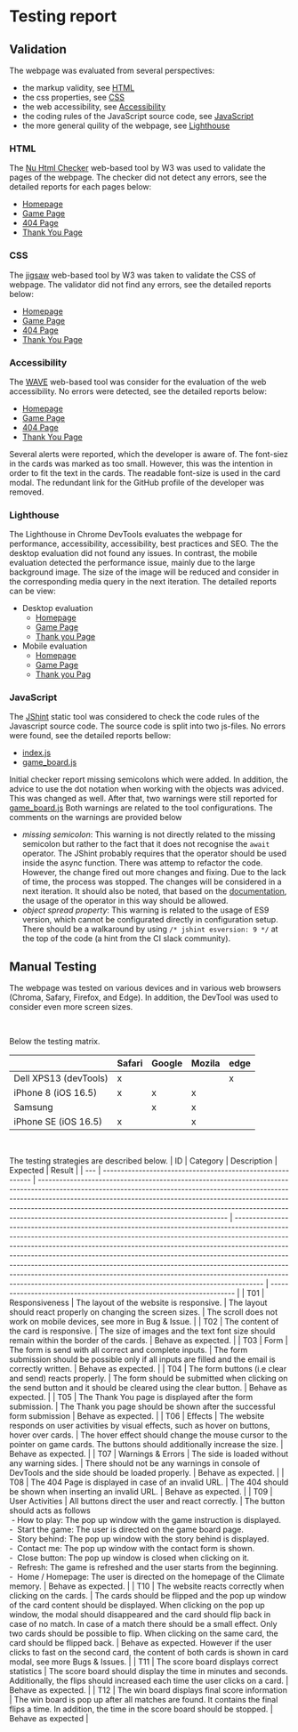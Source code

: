 # Testing report

## Validation
The webpage was evaluated from several perspectives:
- the markup validity, see [HTML](#html)
- the css properties, see [CSS](#css)
- the web accessibility, see [Accessibility](#accessibility)
- the coding rules of the JavaScript source code, see [JavaScript](#javascript)
- the more general quility of the webpage, see [Lighthouse](#lighthouse)

### HTML 
The [Nu Html Checker](https://validator.w3.org/nu/) web-based tool by W3 was used to validate the pages of the webpage. The checker did not detect any errors, see the detailed reports for each pages below:
- [Homepage](https://validator.w3.org/nu/?doc=https%3A%2F%2Fbrodsa.github.io%2Fclimate-memory%2Findex.html)
- [Game Page](https://validator.w3.org/nu/?doc=https%3A%2F%2Fbrodsa.github.io%2Fclimate-memory%2Fgame.html)
- [404 Page](https://validator.w3.org/nu/?doc=https%3A%2F%2Fbrodsa.github.io%2Fclimate-memory%2F404.html)
- [Thank You Page](https://validator.w3.org/nu/?doc=https%3A%2F%2Fbrodsa.github.io%2Fclimate-memory%2Fthank_you.html)

### CSS
The [jigsaw](jigsaw.w3) web-based tool by W3 was taken to validate the CSS of webpage. The validator did not find any errors, see the detailed reports below:
- [Homepage](https://jigsaw.w3.org/css-validator/validator?uri=https%3A%2F%2Fbrodsa.github.io%2Fclimate-memory%2Findex.html&profile=css3svg&usermedium=all&warning=1&vextwarning=&lang=en)
- [Game Page](https://jigsaw.w3.org/css-validator/validator?uri=https%3A%2F%2Fbrodsa.github.io%2Fclimate-memory%2Fgame.html&profile=css3svg&usermedium=all&warning=1&vextwarning=&lang=en)
- [404 Page](https://jigsaw.w3.org/css-validator/validator?uri=https%3A%2F%2Fbrodsa.github.io%2Fclimate-memory%2F404.html&profile=css3svg&usermedium=all&warning=1&vextwarning=&lang=en)
- [Thank You Page](https://jigsaw.w3.org/css-validator/validator?uri=https%3A%2F%2Fbrodsa.github.io%2Fclimate-memory%2Fthank_you.html&profile=css3svg&usermedium=all&warning=1&vextwarning=&lang=en)

### Accessibility
The [WAVE](https://wave.webaim.org/) web-based tool was consider for the evaluation of the web accessibility. No errors were detected, see the detailed reports below:
- [Homepage](https://wave.webaim.org/report#/https://brodsa.github.io/climate-memory/)
- [Game Page](https://wave.webaim.org/report#/https://brodsa.github.io/climate-memory/game.html)
- [404 Page](https://wave.webaim.org/report#/https://brodsa.github.io/climate-memory/404.html)
- [Thank You Page](https://wave.webaim.org/report#/https://brodsa.github.io/climate-memory/thank_you.html)

Several alerts were reported, which the developer is aware of. The font-siez in the cards was marked as too small. However, this was the intention in order to fit the text in the cards. The readable font-size is used in the card modal. The redundant link for the GitHub profile of the developer was removed. 

### Lighthouse
The Lighthouse in Chrome DevTools evaluates the webpage for performance, accessibility, accessibility, best practices and SEO. The the desktop evaluation did not found any issues. In contrast, the mobile evaluation detected the performance issue, mainly due to the large background image. The size of the image will be reduced and consider in the corresponding media query in the next iteration. The detailed reports can be view:
- Desktop evaluation
    - [Homepage](./assets/docs/validation/validation_lighthouse_pc_index.png)
    - [Game Page](./assets/docs/validation/validation_lighthouse_pc_game.png)
    - [Thank you Page](./assets/docs/validation/validation_lighthouse_pc_thank_you.png)
- Mobile evaluation 
    - [Homepage](./assets/docs/validation/validation_lighthouse_pc_index.png)
    - [Game Page](./assets/docs/validation/validation_lighthouse_pc_game.png)
    - [Thank you Pag](./assets/docs/validation/validation_lighthouse_pc_thank_you.png)

### JavaScript
The [JShint](https://jshint.com/) static tool was considered to check the code rules of the Javascript source code. The source code is split into two js-files. No errors were found, see the detailed reports bellow:
- [index.js](./assets/docs/validation/validation_js_index.png)
- [game_board.js](./assets/docs/validation/validation_js_game_board.png)

Initial checker report missing semicolons which were added. In addition, the advice to use the dot notation when working with the objects was adviced. This was changed as well. After that, two warnings were still reported for [game_board.js](./assets/docs/validation/validation_js_game_board.png) Both warnings are related to the tool configurations. The comments on the warnings are provided below
- *missing semicolon*: This warning is not directly related to the missing semicolon but rather to the fact that it does not recognise the `await` operator. The JShint probably requires that the operator should be used inside the async function. There was attemp to refactor the code. However, the change fired out more changes and fixing. Due to the lack of time, the process was stopped. The changes will be considered in a next iteration. It should also be noted, that based on the [documentation](https://developer.mozilla.org/en-US/docs/Web/JavaScript/Reference/Operators/await), the usage of the operator in this way should be allowed.
- *object spread property*: This warning is related to the usage of ES9 version, which cannot be configurated directly in configuration setup. There should be a walkaround by using `/* jshint esversion: 9 */` at the top of the code (a hint from the CI slack community).


## Manual Testing
The webpage was tested on various devices and in various web browsers (Chroma, Safary, Firefox, and Edge). In addition, the DevTool was used to consider even more screen sizes. 

<br>

Below the testing matrix.

|                       | Safari | Google | Mozila | edge |
| --------------------- | ------ | ------ | ------ | ---- |
| Dell XPS13 (devTools) | x      |        |        | x    |
| iPhone 8 (iOS 16.5)   | x      | x      | x      |      |
| Samsung               |        | x      | x      |      |
| iPhone SE (iOS 16.5)  | x      |        | x      |      |

<br>

The testing strategies are described below.
| ID  | Category                                                   | Description                                                                                                                                                                                                                                                                                                                                                                   | Expected                                                                                                                                                                                                                                                                                                                                                                                                                                                                                                                                                                   | Result                                                               |
| --- | ---------------------------------------------------------- | ----------------------------------------------------------------------------------------------------------------------------------------------------------------------------------------------------------------------------------------------------------------------------------------------------------------------------------------------------------------------------- | -------------------------------------------------------------------------------------------------------------------------------------------------------------------------------------------------------------------------------------------------------------------------------------------------------------------------------------------------------------------------------------------------------------------------------------------------------------------------------------------------------------------------------------------------------------------------- | -------------------------------------------------------------------- |
| T01 | Responsiveness                                             | The layout of the website is responsive.                                                                                                                                                                                                                                                                                                                                      | The layout should react properly on changing the screen sizes.                                                                                                                                                                                                                                                                                                                                                                                                                                                                                                             | The scroll does not work on mobile devices, see more in Bug & Issue. |
| T02 | The content of the card is responsive.                     | The size of images and the text font size should remain within the border of the cards.                                                                                                                                                                                                                                                                                       | Behave as expected.                                                                                                                                                                                                                                                                                                                                                                                                                                                                                                                                                        |
| T03 | Form                                                       | The form is send with all correct and complete inputs.                                                                                                                                                                                                                                                                                                                        | The form submission should be possible only if all inputs are filled and the email is correctly written.                                                                                                                                                                                                                                                                                                                                                                                                                                                                   | Behave as expected.                                                  |
| T04 | The form buttons (i.e clear and send) reacts properly.     | The form should be submitted when clicking on the send button and it should be cleared using the clear button.                                                                                                                                                                                                                                                                | Behave as expected.                                                                                                                                                                                                                                                                                                                                                                                                                                                                                                                                                        |
| T05 | The Thank You page is displayed after the form submission. | The Thank you page should be shown after the successful form submission                                                                                                                                                                                                                                                                                                       | Behave as expected.                                                                                                                                                                                                                                                                                                                                                                                                                                                                                                                                                        |
| T06 | Effects                                                    | The website responds on user activities by visual effects, such as hover on buttons, hover over cards.                                                                                                                                                                                                                                                                        | The hover effect should change the mouse cursor to the pointer on game cards. The buttons should additionally increase the size.                                                                                                                                                                                                                                                                                                                                                                                                                                           | Behave as expected.                                                  |
| T07 | Warnings & Errors                                          | The side is loaded without any warning sides.                                                                                                                                                                                                                                                                                                                                 | There should not be any warnings in console of DevTools and the side should be loaded properly.                                                                                                                                                                                                                                                                                                                                                                                                                                                                            | Behave as expected.                                                  |
| T08 | The 404 Page is displayed in case of an invalid URL.       | The 404 should be shown when inserting an invalid URL.                                                                                                                                                                                                                                                                                                                        | Behave as expected.                                                                                                                                                                                                                                                                                                                                                                                                                                                                                                                                                        |
| T09 | User Activities                                            | All buttons direct the user and react correctly.                                                                                                                                                                                                                                                                                                                              | The button should acts as follows<br> - How to play: The pop up window with the game instruction is displayed.<br>\-  Start the game: The user is directed on the game board page.<br>\-  Story behind: The pop up window with the story behind is displayed.<br>\-  Contact me: The pop up window with the contact form is shown.<br>\-  Close button: The pop up window is closed when clicking on it.<br>\-  Refresh: The game is refreshed and the user starts from the beginning.<br>\-  Home / Homepage: The user is directed on the homepage of the Climate memory. | Behave as expected.                                                  |
| T10 | The website reacts correctly when clicking on the cards.   | The cards should be flipped and the pop up window of the card content should be displayed. When clicking on the pop up window, the modal should disappeared and the card should flip back in case of no match. In case of a match there should be a small effect. Only two cards should be possible to flip. When clicking on the same card, the card should be flipped back. | Behave as expected. However if the user clicks to fast on the second card, the content of both cards is shown in card modal, see more Bugs & Issues.                                                                                                                                                                                                                                                                                                                                                                                                                       |
| T11 | The score board displays correct statistics                | The score board should display the time in minutes and seconds. Additionally, the flips should increased each time the user clicks on a card.                                                                                                                                                                                                                                 | Behave as expected.                                                                                                                                                                                                                                                                                                                                                                                                                                                                                                                                                        |
| T12 | The win board displays final score information             | The win board is pop up after all matches are found. It contains the final flips a time. In addition, the time in the score board should be stopped.                                                                                                                                                                                                                          | Behave as expected                                                                                                                                                                                                                                                                                                                                                                                                                                                                                                                                                         |

